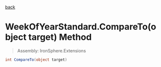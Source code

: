 ﻿

[back](/IronSphere.Extensions/types/WeekOfYearStandard)

# WeekOfYearStandard.CompareTo(object target) Method

> Assembly: IronSphere.Extensions

```csharp
int CompareTo(object target)
```



 
